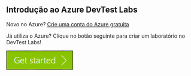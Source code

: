 ## <a name="get-started-with-azure-devtest-labs"></a>Introdução ao Azure DevTest Labs
Novo no Azure? [Crie uma conta do Azure gratuita](https://azure.microsoft.com/free)

Já utiliza o Azure? Clique no botão seguinte para criar um laboratório no DevTest Labs!

[![Comece a utilizar o Azure DevTest Labs em minutos](./media/devtest-lab-try-it-out/get-started.png)](http://go.microsoft.com/fwlink/?LinkID=627034&clcid=0x409)



<!--HONumber=Nov16_HO2-->


